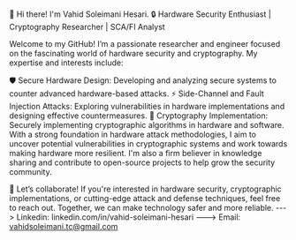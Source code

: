 👋 Hi there! I'm Vahid Soleimani Hesari.
🔒 Hardware Security Enthusiast | Cryptography Researcher | SCA/FI Analyst

Welcome to my GitHub! I’m a passionate researcher and engineer focused on the fascinating world of hardware security and cryptography. My expertise and interests include:

🛡️ Secure Hardware Design: Developing and analyzing secure systems to counter advanced hardware-based attacks.
⚡ Side-Channel and Fault Injection Attacks: Exploring vulnerabilities in hardware implementations and designing effective countermeasures.
🔑 Cryptography Implementation: Securely implementing cryptographic algorithms in hardware and software.
With a strong foundation in hardware attack methodologies, I aim to uncover potential vulnerabilities in cryptographic systems and work towards making hardware more resilient. I'm also a firm believer in knowledge sharing and contribute to open-source projects to help grow the security community.

🌟 Let’s collaborate!
If you're interested in hardware security, cryptographic implementations, or cutting-edge attack and defense techniques, feel free to reach out. Together, we can make technology safer and more reliable.
---> Linkedin: linkedin.com/in/vahid-soleimani-hesari
---> Email: vahidsoleimani.tc@gmail.com
